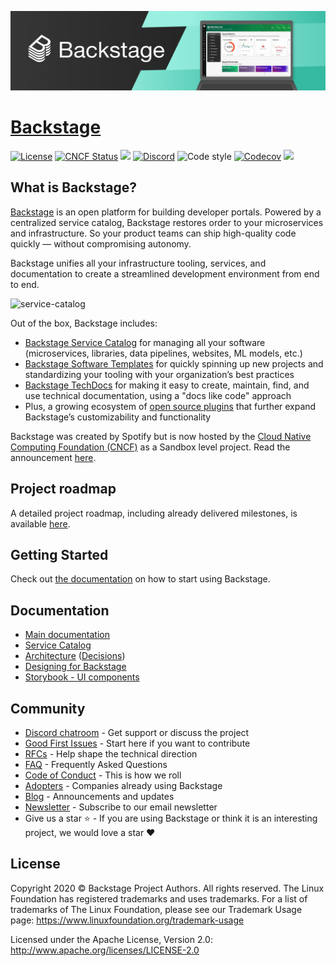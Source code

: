 ![headline](docs/assets/headline.png)

# [Backstage](https://backstage.io)

[![License](https://img.shields.io/badge/License-Apache%202.0-blue.svg)](https://opensource.org/licenses/Apache-2.0)
[![CNCF Status](https://img.shields.io/badge/cncf%20status-sandbox-blue.svg)](https://www.cncf.io/projects)
![](https://github.com/spotify/backstage/workflows/Frontend%20CI/badge.svg)
[![Discord](https://img.shields.io/discord/687207715902193673)](https://discord.gg/EBHEGzX)
![Code style](https://img.shields.io/badge/code_style-prettier-ff69b4.svg)
[![Codecov](https://img.shields.io/codecov/c/github/spotify/backstage)](https://codecov.io/gh/spotify/backstage)
[![](https://img.shields.io/npm/v/@backstage/core?label=Version)](https://github.com/spotify/backstage/releases)

## What is Backstage?

[Backstage](https://backstage.io/) is an open platform for building developer portals. Powered by a centralized service catalog, Backstage restores order to your microservices and infrastructure. So your product teams can ship high-quality code quickly — without compromising autonomy.

Backstage unifies all your infrastructure tooling, services, and documentation to create a streamlined development environment from end to end.

![service-catalog](https://backstage.io/blog/assets/6/header.png)

Out of the box, Backstage includes:

- [Backstage Service Catalog](https://backstage.io/docs/features/software-catalog/software-catalog-overview) for managing all your software (microservices, libraries, data pipelines, websites, ML models, etc.)
- [Backstage Software Templates](https://backstage.io/docs/features/software-templates/software-templates-index) for quickly spinning up new projects and standardizing your tooling with your organization’s best practices
- [Backstage TechDocs](https://backstage.io/docs/features/techdocs/techdocs-overview) for making it easy to create, maintain, find, and use technical documentation, using a "docs like code" approach
- Plus, a growing ecosystem of [open source plugins](https://github.com/spotify/backstage/tree/master/plugins) that further expand Backstage’s customizability and functionality

Backstage was created by Spotify but is now hosted by the [Cloud Native Computing Foundation (CNCF)](https://www.cncf.io) as a Sandbox level project. Read the announcement [here](https://backstage.io/blog/2020/09/23/backstage-cncf-sandbox).

## Project roadmap

A detailed project roadmap, including already delivered milestones, is available [here](https://backstage.io/docs/overview/roadmap).

## Getting Started

Check out [the documentation](https://backstage.io/docs/getting-started) on how to start using Backstage.

## Documentation

- [Main documentation](https://backstage.io/docs)
- [Service Catalog](https://backstage.io/docs/features/software-catalog/software-catalog-overview)
- [Architecture](https://backstage.io/docs/overview/architecture-terminology) ([Decisions](https://backstage.io/docs/architecture-decisions/adrs-overview))
- [Designing for Backstage](https://backstage.io/docs/dls/design)
- [Storybook - UI components](https://backstage.io/storybook)

## Community

- [Discord chatroom](https://discord.gg/MUpMjP2) - Get support or discuss the project
- [Good First Issues](https://github.com/spotify/backstage/contribute) - Start here if you want to contribute
- [RFCs](https://github.com/spotify/backstage/labels/rfc) - Help shape the technical direction
- [FAQ](https://backstage.io/docs/FAQ) - Frequently Asked Questions
- [Code of Conduct](CODE_OF_CONDUCT.md) - This is how we roll
- [Adopters](ADOPTERS.md) - Companies already using Backstage
- [Blog](https://backstage.io/blog/) - Announcements and updates
- [Newsletter](https://mailchi.mp/spotify/backstage-community) - Subscribe to our email newsletter
- Give us a star ⭐️ - If you are using Backstage or think it is an interesting project, we would love a star ❤️

## License

Copyright 2020 © Backstage Project Authors. All rights reserved. The Linux Foundation has registered trademarks and uses trademarks. For a list of trademarks of The Linux Foundation, please see our Trademark Usage page: https://www.linuxfoundation.org/trademark-usage

Licensed under the Apache License, Version 2.0: http://www.apache.org/licenses/LICENSE-2.0
